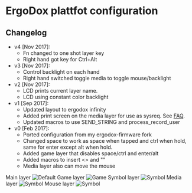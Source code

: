 # ErgoDox plattfot configuration

## Changelog
* v4 [Nov 2017]: 
  * Fn changed to one shot layer key
  * Right hand got key for Ctrl+Alt
* v3 [Nov 2017]:
  * Control backlight on each hand
  * Right hand switched toggle media to toggle mouse/backlight
* v2 [Nov 2017]:
  * LCD prints current layer name.
  * LCD using constant color backlight
* v1 [Sep 2017]:
  * Updated layout to ergodox infinity
  * Added print screen on the media layer for use as sysreq. See [FAQ](https://docs.qmk.fm/faq_keymap.html#kcsysreq-isnt-working).
  * Updated macros to use SEND_STRING and process_record_user
* v0 [Feb 2017]:
  * Ported configuration from my ergodox-firmware fork
  * Changed space to work as space when tapped and ctrl when hold, same for enter except alt when hold.
  * Added game layer that disables space/ctrl and enter/alt
  * Added macros to insert <> and ""
  * Media layer also can move the mouse
  
Main layer
![Default](https://imgur.com/aOYpYUR.png)
Game layer
![Game](https://imgur.com/zL3Dacx.png)
Symbol layer
![Symbol](https://imgur.com/PvJxB4x.png)
Media layer
![Symbol](https://imgur.com/2eRTYis.png)
Mouse layer
![Symbol](https://imgur.com/t9g3w6g.png)

